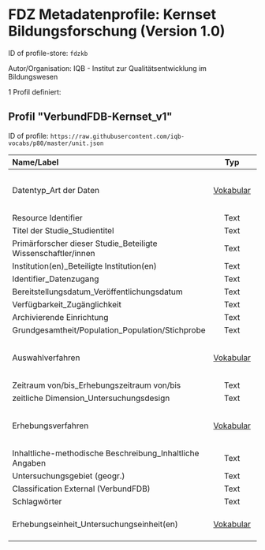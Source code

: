 # FDZ Metadatenprofile: Kernset Bildungsforschung (Version 1.0)

ID of profile-store: `fdzkb`

Autor/Organisation: IQB - Institut zur Qualitätsentwicklung im Bildungswesen

1 Profil definiert:

## Profil "VerbundFDB-Kernset_v1"

ID of profile: `https://raw.githubusercontent.com/iqb-vocabs/p80/master/unit.json`

| Name/Label | Typ | Parameter | ID Profil-Eintrag |
| :--- | :---: | :--- | :---: |
| Datentyp_Art der Daten | [Vokabular](https://w3id.org/iqb/v85/dt/) | url: 'https://w3id.org/iqb/v85/dt/', Mehrfachauswahl, verberge Nummerierung | e1 |
| Resource Identifier | Text |Einzeilig, Sprache(n): de | iqb_resource_id |
| Titel der Studie_Studientitel | Text |Einzeilig, Sprache(n): de | iqb_title |
| Primärforscher dieser Studie_Beteiligte Wissenschaftler/innen | Text |Einzeilig, Sprache(n): de | iqb_creator_person |
| Institution(en)_Beteiligte Institution(en) | Text |Einzeilig, Sprache(n): de | iqb_creator_institution |
| Identifier_Datenzugang | Text |Einzeilig, Sprache(n): de | iqb_doi |
| Bereitstellungsdatum_Veröffentlichungsdatum | Text |Einzeilig, Sprache(n): de | iqb_date |
| Verfügbarkeit_Zugänglichkeit | Text |Einzeilig, Sprache(n): de | iqb_verfuegbarkeit |
| Archivierende Einrichtung | Text |Einzeilig, Sprache(n): de | iqb_contributor |
| Grundgesamtheit/Population_Population/Stichprobe | Text |Einzeilig, Sprache(n): de | iqb_sample |
| Auswahlverfahren | [Vokabular](https://w3id.org/iqb/v85/av/) | url: 'https://w3id.org/iqb/v85/av/', Einmalauswahl, verberge Nummerierung | e2 |
| Zeitraum von/bis_Erhebungszeitraum von/bis | Text |Einzeilig, Sprache(n): de | iqb_time_coverage |
| zeitliche Dimension_Untersuchungsdesign | Text |Einzeilig, Sprache(n): de | iqb_time_dimension |
| Erhebungsverfahren | [Vokabular](https://w3id.org/iqb/v85/v1/) | url: 'https://w3id.org/iqb/v85/v1/', Einmalauswahl, verberge Nummerierung | e3 |
| Inhaltliche-methodische Beschreibung_Inhaltliche Angaben | Text |Einzeilig, Sprache(n): de | iqb_description |
| Untersuchungsgebiet (geogr.) | Text |Einzeilig, Sprache(n): de | iqb_geo_coverage |
| Classification External (VerbundFDB) | Text |Einzeilig, Sprache(n): de | iqb_classification |
| Schlagwörter | Text |Einzeilig, Sprache(n): de | iqb_keywords |
| Erhebungseinheit_Untersuchungseinheit(en) | [Vokabular](https://w3id.org/iqb/v85/ee/) | url: 'https://w3id.org/iqb/v85/ee/', Mehrfachauswahl | e4 |

